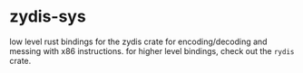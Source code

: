 # zydis-sys

low level rust bindings for the zydis crate for encoding/decoding and messing with x86 instructions.
for higher level bindings, check out the `rydis` crate.
